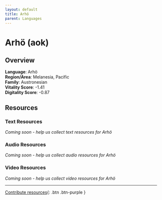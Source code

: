 ```yaml
---
layout: default
title: Arhö
parent: Languages
---
```


# Arhö (aok)

## Overview

**Language**: Arhö  
**Region/Area**: Melanesia, Pacific  
**Family**: Austronesian  
**Vitality Score**: -1.41  
**Digitality Score**: -0.87  

## Resources

### Text Resources
*Coming soon - help us collect text resources for Arhö*

### Audio Resources
*Coming soon - help us collect audio resources for Arhö*

### Video Resources
*Coming soon - help us collect video resources for Arhö*

---

[Contribute resources](https://fairtrain.github.io/){: .btn .btn-purple }
